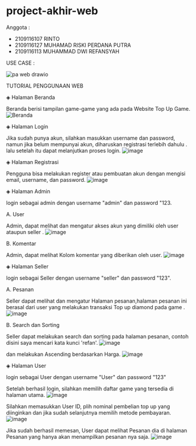 # project-akhir-web


Anggota :
- 2109116107    RINTO
- 2109116127    MUHAMAD RISKI PERDANA PUTRA
- 2109116113    MUHAMMAD DWI REFANSYAH


USE CASE :

![pa web drawio](https://github.com/C2-KELOMPOK-7/project-akhir-web/assets/120183022/5524cec8-a5c6-4fc0-aae3-54cf77b136a8)


TUTORIAL PENGGUNAAN WEB

◈ Halaman Beranda

Beranda berisi tampilan game-game yang ada pada Website Top Up Game.
![Beranda](https://github.com/C2-KELOMPOK-7/project-akhir-web/assets/120183022/a7bf45a3-d844-40e0-b544-f5126c520a39)

◈ Halaman Login

Jika sudah punya akun, silahkan masukkan username dan password, namun jika belum mempunyai akun, diharuskan registrasi terlebih dahulu . lalu setelah itu dapat melanjutkan proses login.
![image](https://github.com/C2-KELOMPOK-7/project-akhir-web/assets/120183022/11442a1e-8154-4439-9538-b9227bd4d193)

◈ Halaman Registrasi

Pengguna bisa melakukan register atau pembuatan akun dengan mengisi email, username, dan password.
![image](https://github.com/C2-KELOMPOK-7/project-akhir-web/assets/120183022/69686a34-2571-4522-8502-52f28bf57ad0)

◈ Halaman Admin

 login sebagai admin dengan username "admin" dan password "123.
 
 A. User
 
 Admin, dapat melihat dan mengatur akses akun yang dimiliki oleh user ataupun seller .
 ![image](https://github.com/C2-KELOMPOK-7/project-akhir-web/assets/120183022/22948608-9a89-4dcf-99f2-2590d6e0b65e)
 
 
 B. Komentar

 Admin, dapat melihat Kolom komentar yang diberikan oleh user.
 ![image](https://github.com/C2-KELOMPOK-7/project-akhir-web/assets/120183022/c91dd3fb-e58c-4fdc-b730-bfe41a482363)
 
 ◈ Halaman Seller
 
  login sebagai Seller dengan username "seller" dan password "123".
  
  A. Pesanan
  
  Seller dapat melihat dan mengatur Halaman pesanan,halaman pesanan ini berasal dari user yang melakukan transaksi Top up diamond pada game .
  ![image](https://github.com/C2-KELOMPOK-7/project-akhir-web/assets/120183022/f5f0a3e8-7db6-4126-a7bc-19124628babc)

  
  B. Search dan Sorting
  
  Seller dapat melakukan search dan sorting pada halaman pesanan, contoh disini saya mencari kata kunci 'refan'.
  ![image](https://github.com/C2-KELOMPOK-7/project-akhir-web/assets/120183022/d801e904-f075-4cb4-bef5-995c2e47033b)
  
  
  dan melakukan Ascending berdasarkan Harga.
  ![image](https://github.com/C2-KELOMPOK-7/project-akhir-web/assets/120183022/f3afd63f-7a8e-4dd1-92b5-ef8f7021d8cd)

  
  ◈ Halaman User
  
  login sebagai User dengan username "User" dan password "123"


  Setelah berhasil login, silahkan memilih daftar game yang tersedia di halaman utama.
  ![image](https://github.com/C2-KELOMPOK-7/project-akhir-web/assets/120183022/8664e5fc-ce65-4603-8126-ccb602567fe4) 
  
  
  Silahkan memasukkan User ID, plih nominal pembelian top up yang diinginkan dan jika sudah selanjutnya memilih metode pembayaran.
  ![image](https://github.com/C2-KELOMPOK-7/project-akhir-web/assets/120183022/68dfbab1-d731-4490-9811-4a9fc5b7d332)
  
  
  Jika sudah berhasil memesan, User dapat melihat Pesanan dia di halaman Pesanan yang hanya akan menampilkan pesanan nya saja.
  ![image](https://github.com/C2-KELOMPOK-7/project-akhir-web/assets/120183022/57185dfc-39e8-4c09-9320-ca9f65cc4088)









